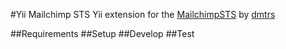 #Yii Mailchimp STS
Yii extension for the [MailchimpSTS](http://apidocs.mailchimp.com/sts/) by [dmtrs](http://github.com/dmtrs)

##Requirements
##Setup
##Develop
##Test
